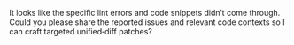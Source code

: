 It looks like the specific lint errors and code snippets didn’t come through. Could you please share the reported issues and relevant code contexts so I can craft targeted unified‑diff patches?